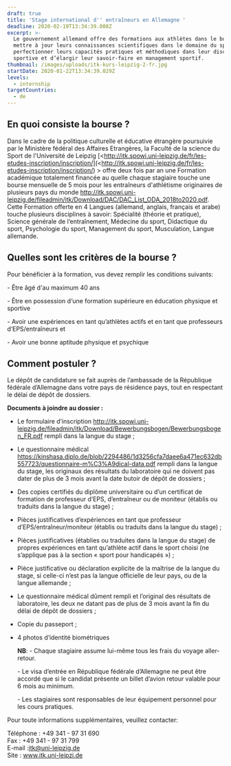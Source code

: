 ```yaml
---
draft: true
title: 'Stage international d'' entraîneurs en Allemagne '
deadline: 2020-02-19T13:34:39.008Z
excerpt: >-
  Le gouvernement allemand offre des formations aux athlètes dans le but de
  mettre à jour leurs connaissances scientifiques dans le domaine du sport, de
  perfectionner leurs capacités pratiques et méthodiques dans leur discipline
  sportive et d’élargir leur savoir-faire en management sportif.
thumbnail: /images/uploads/itk-kurs-leipzig-2-fr.jpg
startDate: 2020-01-22T13:34:39.029Z
levels:
  - internship
targetCountries:
  - de
---
```

## En quoi consiste la bourse ?

Dans le cadre de la politique culturelle et éducative étrangère poursuivie par le Ministère fédéral des Affaires Etrangères, la Faculté de la science du Sport de l'Université de Leipzig [<http://itk.spowi.uni-leipzig.de/fr/les-etudes-inscription/inscription/](<http://itk.spowi.uni-leipzig.de/fr/les-etudes-inscription/inscription/) > offre deux fois par an une Formation académique totalement financée au quelle chaque stagiaire touche une bourse mensuelle de 5 mois pour les entraîneurs d'athlétisme originaires de plusieurs pays du monde <http://itk.spowi.uni-leipzig.de/fileadmin/itk/Download/DAC/DAC_List_ODA_2018to2020.pdf>. Cette Formation offerte en 4 Langues (allemand, anglais, français et arabe) touche plusieurs disciplines à savoir: Spécialité (théorie et pratique), Science générale de l‘entraînement, Médecine du sport, Didactique du sport, Psychologie du sport, Management du sport, Musculation, Langue allemande. 

## Quelles sont les critères de la bourse ?

Pour bénéficier à la formation, vus devez remplir les conditions suivants:

\- Être âgé d'au maximum 40 ans

\- Être en possession d‘une formation supérieure en éducation physique et sportive

\- Avoir une expériences en tant qu’athlètes actifs et en tant que professeurs d‘EPS/entraîneurs et 

\- Avoir une bonne aptitude physique et psychique

## Comment postuler ?

Le dépôt de candidature se fait  auprès de l’ambassade de la République fédérale d’Allemagne dans votre pays de résidence pays, tout en respectant le délai de dépôt de dossiers.

**Documents à joindre au dossier :**

* Le formulaire d’inscription <http://itk.spowi.uni-leipzig.de/fileadmin/itk/Download/Bewerbungsbogen/Bewerbungsbogen_FR.pdf> rempli dans la langue du stage ;
* Le questionnaire médical <https://kinshasa.diplo.de/blob/2294486/1d3256cfa7daee6a471ec632db557723/questionnaire-m%C3%A9dical-data.pdf> rempli dans la langue du stage, les originaux des résultats du laboratoire qui ne doivent pas dater de plus de 3 mois avant la date butoir de dépôt de dossiers ;
* Des copies certifiés du diplôme universitaire ou d’un certificat de formation de professeur d’EPS, d’entraîneur ou de moniteur (établis ou traduits dans la langue du stage) ;
* Pièces justificatives d’expériences en tant que professeur d’EPS/entraîneur/moniteur (établis ou traduits dans la langue du stage) ;
* Pièces justificatives (établies ou traduites dans la langue du stage) de propres expériences en tant qu’athlète actif dans le sport choisi (ne s’applique pas à la section « sport pour handicapés ») ;
* Pièce justificative ou déclaration explicite de la maîtrise de la langue du stage, si celle-ci n’est pas la langue officielle de leur pays, ou de la langue allemande ;
* Le questionnaire médical dûment rempli et l’original des résultats de laboratoire, les deux ne datant pas de plus de 3 mois avant la fin du délai de dépôt de dossiers ;
* Copie du passeport ; 
* 4 photos d’identité biométriques

  **NB**: - Chaque stagiaire assume lui-même tous les frais du voyage aller-retour.

  \- Le visa d’entrée en République fédérale d’Allemagne ne peut être accordé que si le candidat présente un billet d’avion retour valable pour 6 mois au minimum.

  \- Les stagiaires sont responsables de leur équipement personnel pour les cours pratiques.

Pour toute informations supplémentaires, veuillez contacter: 

Téléphone : +49 341 - 97 31 690\
Fax : +49 341 - 97 31 799\
E-mail :[itk@uni-leipzig.de](javascript:linkTo_UnCryptMailto('nbjmup+julAvoj.mfjqajh/ef'); "Opens window for sending email")\
Site : www.itk.uni-leipzi.de
